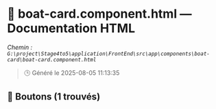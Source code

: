 # 📄 boat-card.component.html — Documentation HTML
*Chemin : `G:\project\Stage4to5\application\FrontEnd\src\app\components\boat-card\boat-card.component.html`*

> 🕒 Généré le 2025-08-05 11:13:35

## 🔘 Boutons (1 trouvés)
